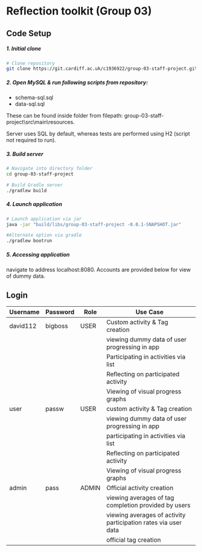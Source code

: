 # Reflection toolkit (Group 03)

<div class="boxBorder">

## Code Setup

##### 1. Initial clone 
```bash
# Clone repository
git clone https://git.cardiff.ac.uk/c1936922/group-03-staff-project.git
```

##### 2. Open MySQL & run following scripts from repository:

- schema-sql.sql
- data-sql.sql

These can be found inside folder from filepath: group-03-staff-project\src\main\resources.

Server uses SQL by default, whereas tests are performed using H2 (script not required to run).

##### 3. Build server
```bash
# Navigate into directory folder
cd group-03-staff-project

# Build Gradle server 
./gradlew build
```
##### 4. Launch application
```bash
# Launch application via jar
java -jar "build/libs/group-03-staff-project -0.0.1-SNAPSHOT.jar"

#Alternate option via gradle
./gradlew bootrun

```
##### 5. Accessing application

navigate to address localhost:8080. Accounts are provided below for view of dummy data. 
</div>

## Login ##

| Username | Password | Role | Use Case |
| ---------| -------- | ---- | -------- |
| david112 | bigboss  | USER | Custom activity & Tag creation |
|  |  |  | viewing dummy data of user progressing in app |
|  |  |  | Participating in activities via list |
|  |  |  | Reflecting on participated activity |
|  |  |  | Viewing of visual progress graphs |
| user | passw | USER | custom activity & Tag creation |
|  |  |  | viewing dummy data of user progressing in app |
|  |  |  | participating in activities via list |
|  |  |  | Reflecting on participated activity |
|  |  |  | Viewing of visual progress graphs |
| admin | pass  | ADMIN | Official activity creation |
|  |  |  | viewing averages of tag completion provided by users |
|  |  |  | viewing averages of activity participation rates via user data |
|  |  |  | official tag creation |
